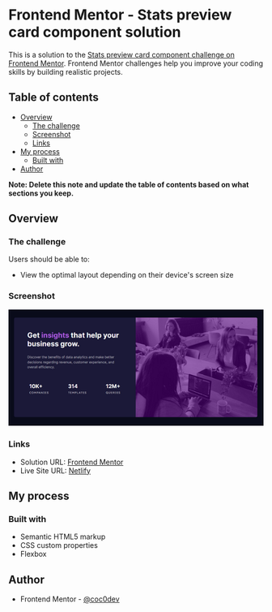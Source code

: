 # Frontend Mentor - Stats preview card component solution

This is a solution to the [Stats preview card component challenge on Frontend Mentor](https://www.frontendmentor.io/challenges/stats-preview-card-component-8JqbgoU62). Frontend Mentor challenges help you improve your coding skills by building realistic projects. 

## Table of contents

- [Overview](#overview)
  - [The challenge](#the-challenge)
  - [Screenshot](#screenshot)
  - [Links](#links)
- [My process](#my-process)
  - [Built with](#built-with)
- [Author](#author)

**Note: Delete this note and update the table of contents based on what sections you keep.**

## Overview

### The challenge

Users should be able to:

- View the optimal layout depending on their device's screen size

### Screenshot

![](./images/screenshot.png)

### Links

- Solution URL: [Frontend Mentor](https://www.frontendmentor.io/solutions/statspreviewcard-html-css-flexbox-gx2D6Ltq2Z)
- Live Site URL: [Netlify](https://taupe-piroshki-c1ce14.netlify.app/)

## My process

### Built with

- Semantic HTML5 markup
- CSS custom properties
- Flexbox

## Author

- Frontend Mentor - [@coc0dev](https://www.frontendmentor.io/profile/coc0dev)
